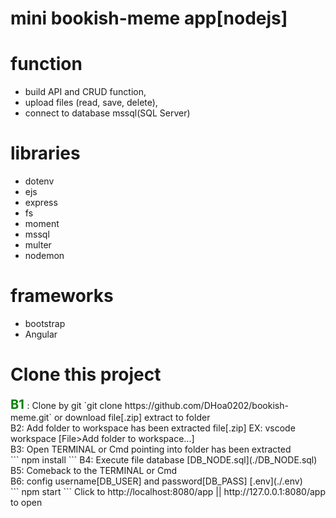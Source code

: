 # mini bookish-meme app[nodejs]


# function
  - build API and CRUD function,
  - upload files (read, save, delete),
  - connect to database mssql(SQL Server)

# libraries
  - dotenv
  - ejs
  - express
  - fs
  - moment
  - mssql
  - multer
  - nodemon

# frameworks
  - bootstrap
  - Angular

# Clone this project
  <span style="color:green;font-weight:700;font-size:20px">
    B1
</span>: Clone by git `git clone https://github.com/DHoa0202/bookish-meme.git` or download file[.zip] extract to folder<br/>
  B2: Add folder to workspace has been extracted file[.zip] EX: vscode workspace [File>Add folder to workspace...]<br/>
  B3: Open TERMINAL or Cmd pointing into folder has been extracted<br/>
```
npm install
```
  B4: Execute file database [DB_NODE.sql](./DB_NODE.sql)<br/>
  B5: Comeback to the TERMINAL or Cmd<br/>
  B6: config username[DB_USER] and password[DB_PASS] [.env](./.env)<br/>
```
npm start
```
Click to http://localhost:8080/app || http://127.0.0.1:8080/app to open
